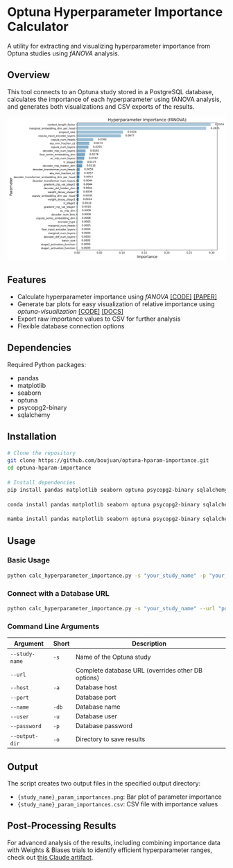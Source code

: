 # Optuna Hyperparameter Importance Calculator

A utility for extracting and visualizing hyperparameter importance from Optuna studies using *fANOVA* analysis.

## Overview

This tool connects to an Optuna study stored in a PostgreSQL database, calculates the importance of each hyperparameter using fANOVA analysis, and generates both visualizations and CSV exports of the results.

![Hyperparameter Importance Example](example.png)

## Features

- Calculate hyperparameter importance using *fANOVA* [[CODE]](https://github.com/automl/fanova) [[PAPER]](https://proceedings.mlr.press/v32/hutter14.html)
- Generate bar plots for easy visualization of relative importance using *optuna-visualization* [[CODE]](https://github.com/optuna/optuna/blob/master/optuna/visualization/_param_importances.py) [[DOCS]](https://optuna.readthedocs.io/en/stable/reference/visualization/generated/optuna.visualization.plot_param_importances.html)
- Export raw importance values to CSV for further analysis
- Flexible database connection options

## Dependencies

Required Python packages:
- pandas
- matplotlib
- seaborn
- optuna
- psycopg2-binary
- sqlalchemy

## Installation

```bash
# Clone the repository
git clone https://github.com/boujuan/optuna-hparam-importance.git
cd optuna-hparam-importance

# Install dependencies
pip install pandas matplotlib seaborn optuna psycopg2-binary sqlalchemy -y

conda install pandas matplotlib seaborn optuna psycopg2-binary sqlalchemy -y

mamba install pandas matplotlib seaborn optuna psycopg2-binary sqlalchemy -y
```

## Usage

### Basic Usage

```bash
python calc_hyperparameter_importance.py -s "your_study_name" -p "your_password"
```

### Connect with a Database URL

```bash
python calc_hyperparameter_importance.py -s "your_study_name" --url "postgresql://username:password@hostname:port/database?sslmode=require"
```

### Command Line Arguments

| Argument | Short | Description |
|----------|-------|-------------|
| `--study-name` | `-s` | Name of the Optuna study |
| `--url` | | Complete database URL (overrides other DB options) |
| `--host` | `-a` | Database host |
| `--port` | | Database port |
| `--name` | `-db` | Database name |
| `--user` | `-u` | Database user |
| `--password` | `-p` | Database password |
| `--output-dir` | `-o` | Directory to save results |

## Output

The script creates two output files in the specified output directory:
- `{study_name}_param_importances.png`: Bar plot of parameter importance
- `{study_name}_param_importances.csv`: CSV file with importance values

## Post-Processing Results

For advanced analysis of the results, including combining importance data with Weights & Biases trials to identify efficient hyperparameter ranges, check out [this Claude artifact](https://claude.ai/public/artifacts/e9d4fd9b-aefa-48ef-b115-85bc2ae3d628?fullscreen=true).

